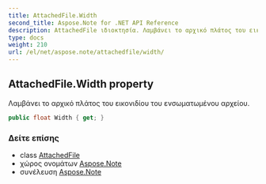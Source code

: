 ```yaml
---
title: AttachedFile.Width
second_title: Aspose.Note for .NET API Reference
description: AttachedFile ιδιοκτησία. Λαμβάνει το αρχικό πλάτος του εικονιδίου του ενσωματωμένου αρχείου.
type: docs
weight: 210
url: /el/net/aspose.note/attachedfile/width/
---
```

## AttachedFile.Width property

Λαμβάνει το αρχικό πλάτος του εικονιδίου του ενσωματωμένου αρχείου.

```csharp
public float Width { get; }
```

### Δείτε επίσης

* class [AttachedFile](../)
* χώρος ονομάτων [Aspose.Note](../../attachedfile/)
* συνέλευση [Aspose.Note](../../../)


